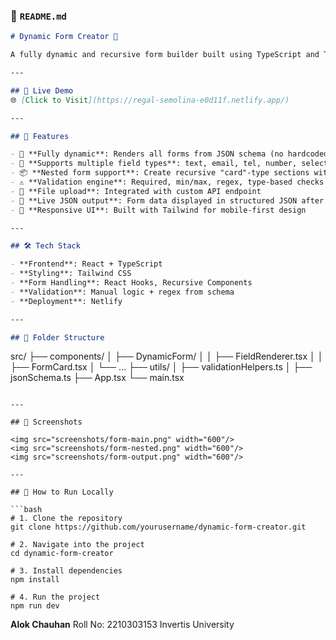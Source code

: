 ### 📄 `README.md`

```markdown
# Dynamic Form Creator 🧩

A fully dynamic and recursive form builder built using TypeScript and Tailwind CSS. This application renders forms from a given JSON schema and supports real-time validation, nested forms, and file uploads.

---

## 🚀 Live Demo
🌐 [Click to Visit](https://regal-semolina-e0d11f.netlify.app/)

---

## 📌 Features

- 🔧 **Fully dynamic**: Renders all forms from JSON schema (no hardcoded fields)
- 🔄 **Supports multiple field types**: text, email, tel, number, select, multiselect, textarea, date, datetime, file
- 📦 **Nested form support**: Create recursive "card"-type sections within the form
- ⚠️ **Validation engine**: Required, min/max, regex, type-based checks
- 📁 **File upload**: Integrated with custom API endpoint
- 🧪 **Live JSON output**: Form data displayed in structured JSON after submission
- 📱 **Responsive UI**: Built with Tailwind for mobile-first design

---

## 🛠️ Tech Stack

- **Frontend**: React + TypeScript
- **Styling**: Tailwind CSS
- **Form Handling**: React Hooks, Recursive Components
- **Validation**: Manual logic + regex from schema
- **Deployment**: Netlify

---

## 📂 Folder Structure

```

src/
├── components/
│   ├── DynamicForm/
│   │   ├── FieldRenderer.tsx
│   │   ├── FormCard.tsx
│   └── ...
├── utils/
│   ├── validationHelpers.ts
│   ├── jsonSchema.ts
├── App.tsx
└── main.tsx

````

---

## 📸 Screenshots

<img src="screenshots/form-main.png" width="600"/>
<img src="screenshots/form-nested.png" width="600"/>
<img src="screenshots/form-output.png" width="600"/>

---

## 🧪 How to Run Locally

```bash
# 1. Clone the repository
git clone https://github.com/yourusername/dynamic-form-creator.git

# 2. Navigate into the project
cd dynamic-form-creator

# 3. Install dependencies
npm install

# 4. Run the project
npm run dev
````


**Alok Chauhan**
Roll No: 2210303153
Invertis University

